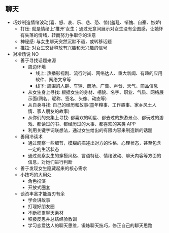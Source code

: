 ## 聊天

- 巧妙制造情绪波动(喜、怒、哀、乐、悲、恐、惊)(羞耻、惭愧、自豪、嫉妒)
  - 打压: 就是情绪上'推开'女生；通过无意间展示对女生没有企图感，让她怀有失落的情绪，转而努力争取你的注意
  - 神秘感: 与女生聊天突然沉默不语，或转移话题
  - 推拉: 对女生交替释放有兴趣和无兴趣的信号
- 对冷场说 NO
  - 善于寻找话题来源
    - 周边环境
      - 线上: 热播影视剧、流行时尚、网络达人、重大新闻、有趣的应用软件、网络文章等
      - 线下: 周围的人群、车辆、商场、广告、声音、天气、商品信息
    - 从女生身上寻找: 根据女生的身材、相貌、名字、职业、气质、网络展示面(网名、昵称、签名、头像、动态等)
    - 从自身寻找: 自己的经历和故事(童年糗事、工作趣事、家乡风土人情、家人朋友的故事)
    - 从你们的交集上寻找: 都喜欢的明星、都去过的旅游景点、都玩过的游戏、都读过的书、都经历过的大事、都喜欢的某类 APP
    - 利用关键字词联想法，通过女生给出的有限内容来制造新的话题
  - 善用冷读术
    - 通过观察一些细节，模糊的描述出对方的性格、心理状态，甚至包含一定的生活状态
    - 通过观察女生的穿搭风格、言语特征、情绪波动、聊天内容等方面的信息，对她们进行判断
  - 善于发现女生隐藏起来的核心需求
  - 小技巧的大用处
    - 角色扮演
    - 开放式圈套
  - 谈资丰富才能游刃有余
    - 学会讲故事
    - 打理好朋友圈
    - 不断积累聊天素材
    - 积极反思并总结经验教训
    - 学习恋爱达人的聊天思维，锻炼聊天技巧，修正自己的聊天思路
